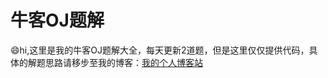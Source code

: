 # 牛客OJ题解

😄hi,这里是我的牛客OJ题解大全，每天更新2道题，但是这里仅仅提供代码，具体的解题思路请移步至我的博客：[我的个人博客站](https://wenchong.space/)


